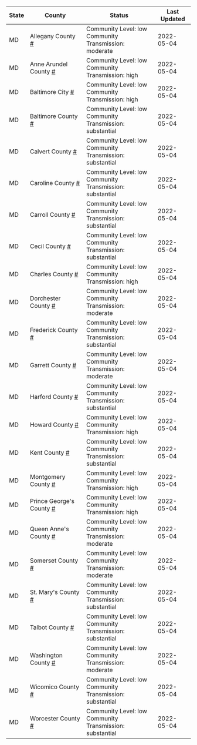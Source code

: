 State | County | Status | Last Updated
--- | --- | --- | --- 
MD | Allegany County <a href="#allegany_county">#</a> | <a name="allegany_county"></a>Community Level: low<br/>Community Transmission: moderate | 2022-05-04
MD | Anne Arundel County <a href="#anne_arundel_county">#</a> | <a name="anne_arundel_county"></a>Community Level: low<br/>Community Transmission: high | 2022-05-04
MD | Baltimore City <a href="#baltimore_city">#</a> | <a name="baltimore_city"></a>Community Level: low<br/>Community Transmission: high | 2022-05-04
MD | Baltimore County <a href="#baltimore_county">#</a> | <a name="baltimore_county"></a>Community Level: low<br/>Community Transmission: substantial | 2022-05-04
MD | Calvert County <a href="#calvert_county">#</a> | <a name="calvert_county"></a>Community Level: low<br/>Community Transmission: substantial | 2022-05-04
MD | Caroline County <a href="#caroline_county">#</a> | <a name="caroline_county"></a>Community Level: low<br/>Community Transmission: substantial | 2022-05-04
MD | Carroll County <a href="#carroll_county">#</a> | <a name="carroll_county"></a>Community Level: low<br/>Community Transmission: substantial | 2022-05-04
MD | Cecil County <a href="#cecil_county">#</a> | <a name="cecil_county"></a>Community Level: low<br/>Community Transmission: substantial | 2022-05-04
MD | Charles County <a href="#charles_county">#</a> | <a name="charles_county"></a>Community Level: low<br/>Community Transmission: high | 2022-05-04
MD | Dorchester County <a href="#dorchester_county">#</a> | <a name="dorchester_county"></a>Community Level: low<br/>Community Transmission: moderate | 2022-05-04
MD | Frederick County <a href="#frederick_county">#</a> | <a name="frederick_county"></a>Community Level: low<br/>Community Transmission: substantial | 2022-05-04
MD | Garrett County <a href="#garrett_county">#</a> | <a name="garrett_county"></a>Community Level: low<br/>Community Transmission: moderate | 2022-05-04
MD | Harford County <a href="#harford_county">#</a> | <a name="harford_county"></a>Community Level: low<br/>Community Transmission: substantial | 2022-05-04
MD | Howard County <a href="#howard_county">#</a> | <a name="howard_county"></a>Community Level: low<br/>Community Transmission: high | 2022-05-04
MD | Kent County <a href="#kent_county">#</a> | <a name="kent_county"></a>Community Level: low<br/>Community Transmission: substantial | 2022-05-04
MD | Montgomery County <a href="#montgomery_county">#</a> | <a name="montgomery_county"></a>Community Level: low<br/>Community Transmission: high | 2022-05-04
MD | Prince George's County <a href="#prince_george's_county">#</a> | <a name="prince_george's_county"></a>Community Level: low<br/>Community Transmission: high | 2022-05-04
MD | Queen Anne's County <a href="#queen_anne's_county">#</a> | <a name="queen_anne's_county"></a>Community Level: low<br/>Community Transmission: moderate | 2022-05-04
MD | Somerset County <a href="#somerset_county">#</a> | <a name="somerset_county"></a>Community Level: low<br/>Community Transmission: moderate | 2022-05-04
MD | St. Mary's County <a href="#st._mary's_county">#</a> | <a name="st._mary's_county"></a>Community Level: low<br/>Community Transmission: substantial | 2022-05-04
MD | Talbot County <a href="#talbot_county">#</a> | <a name="talbot_county"></a>Community Level: low<br/>Community Transmission: substantial | 2022-05-04
MD | Washington County <a href="#washington_county">#</a> | <a name="washington_county"></a>Community Level: low<br/>Community Transmission: moderate | 2022-05-04
MD | Wicomico County <a href="#wicomico_county">#</a> | <a name="wicomico_county"></a>Community Level: low<br/>Community Transmission: substantial | 2022-05-04
MD | Worcester County <a href="#worcester_county">#</a> | <a name="worcester_county"></a>Community Level: low<br/>Community Transmission: substantial | 2022-05-04
